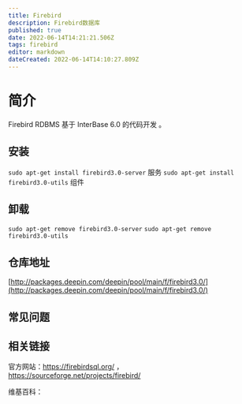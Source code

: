 ```yaml
---
title: Firebird
description: Firebird数据库
published: true
date: 2022-06-14T14:21:21.506Z
tags: firebird
editor: markdown
dateCreated: 2022-06-14T14:10:27.809Z
---
```


# 简介

Firebird RDBMS 基于 InterBase 6.0 的代码开发 。

## 安装

`sudo apt-get install firebird3.0-server`	服务
`sudo apt-get install firebird3.0-utils`	组件
## 卸载

`sudo apt-get remove firebird3.0-server`
`sudo apt-get remove firebird3.0-utils`

## 仓库地址

[http://packages.deepin.com/deepin/pool/main/f/firebird3.0/](http://packages.deepin.com/deepin/pool/main/f/firebird3.0/)

## 常见问题

## 相关链接
官方网站：https://firebirdsql.org/ ， https://sourceforge.net/projects/firebird/

维基百科：